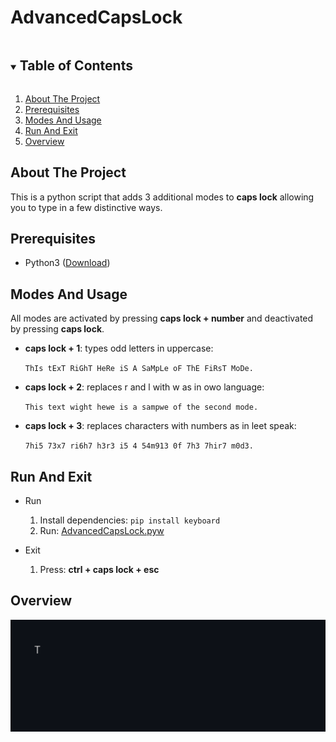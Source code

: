# AdvancedCapsLock
<details open="open">
  <summary><h2 style="display: inline-block">Table of Contents</h2></summary>
  <ol>
    <li><a href="#about-the-project">About The Project</a></li>
    <li><a href="#prerequisites">Prerequisites</a></li>
    <li><a href="#modesandusage">Modes And Usage</a></li>
    <li><a href="#install">Run And Exit</a></li>
    <li><a href="#overview">Overview</a></li>
  </ol>
</details>

## About The Project
This is a python script that adds 3 additional modes to __caps lock__ allowing you to type in a few distinctive ways.

## Prerequisites  
  
 - Python3 ([Download](https://www.python.org/downloads/))  

## Modes And Usage
All modes are activated by pressing __caps lock + number__ and deactivated by pressing __caps lock__.

<ul>
  <li>

  __caps lock + 1__: types odd letters in uppercase:

  `ThIs tExT RiGhT HeRe iS A SaMpLe oF ThE FiRsT MoDe.`
  </li>

  <li>

  __caps lock + 2__: replaces r and l with w as in owo language:

  `This text wight hewe is a sampwe of the second mode.`
  </li>

  <li>

  __caps lock + 3__: replaces characters with numbers as in leet speak:

  `7hi5 73x7 ri6h7 h3r3 i5 4 54m913 0f 7h3 7hir7 m0d3.`
  </li>
</ul>

## Run And Exit
- Run
  1. Install dependencies: `pip install keyboard`
  2. Run: [AdvancedCapsLock.pyw](AdvancedCapsLock.pyw)

- Exit
  1. Press: __ctrl + caps lock + esc__

## Overview

![](Overview.gif)